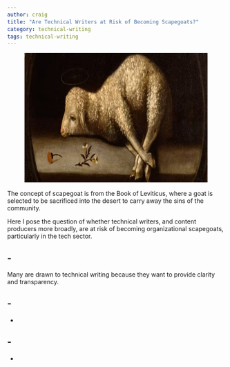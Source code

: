 ```yaml
---
author: craig
title: "Are Technical Writers at Risk of Becoming Scapegoats?"
category: technical-writing
tags: technical-writing
---
```


<figure class="aligncenter">
	<img src="/assets/images/scapegoat.jpg" width="800" height="300" alt="The Sacrificial Lamb by Josefa de Ayala, ca. 1670-1684." />
</figure>

The concept of scapegoat is from the Book of Leviticus, where a goat is selected to be sacrificed into the desert to carry away the sins of the community.

Here I pose the question of whether technical writers, and content producers more broadly, are at risk of becoming organizational scapegoats, particularly in the tech sector. 

<!--more-->

## -

Many are drawn to technical writing because they want to provide clarity and transparency. 



## -

-

## -

-

